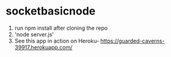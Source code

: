 # socketbasicnode
1. run npm install after cloning the repo
2. 'node server.js' 
3. See this app in action on Heroku- https://guarded-caverns-39917.herokuapp.com/
